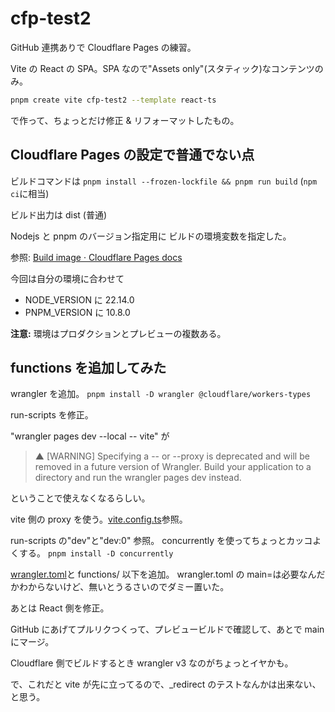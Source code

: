 # cfp-test2

GitHub 連携ありで Cloudflare Pages の練習。

Vite の React の SPA。SPA なので"Assets only"(スタティック)なコンテンツのみ。

```sh
pnpm create vite cfp-test2 --template react-ts
```

で作って、ちょっとだけ修正 & リフォーマットしたもの。

## Cloudflare Pages の設定で普通でない点

ビルドコマンドは `pnpm install --frozen-lockfile && pnpm run build`
(`npm ci`に相当)

ビルド出力は dist (普通)

Nodejs と
pnpm のバージョン指定用に
ビルドの環境変数を指定した。

参照: [Build image · Cloudflare Pages docs](https://developers.cloudflare.com/pages/configuration/build-image/?utm_source=chatgpt.com#languages-and-runtime)

今回は自分の環境に合わせて

- NODE_VERSION に 22.14.0
- PNPM_VERSION に 10.8.0

**注意:** 環境はプロダクションとプレビューの複数ある。

## functions を追加してみた

wrangler を追加。 `pnpm install -D wrangler @cloudflare/workers-types`

run-scripts を修正。

"wrangler pages dev --local -- vite" が

> ▲ [WARNING] Specifying a -- <command> or --proxy is deprecated and will be removed in a future version of Wrangler.
> Build your application to a directory and run the wrangler pages dev <directory> instead.

ということで使えなくなるらしい。

vite 側の proxy を使う。[vite.config.ts](vite.config.ts)参照。

run-scripts の"dev"と"dev:0" 参照。
concurrently を使ってちょっとカッコよくする。
`pnpm install -D concurrently`

[wrangler.toml](wrangler.toml)と functions/ 以下を追加。
wrangler.toml の main=は必要なんだかわからないけど、無いとうるさいのでダミー置いた。

あとは React 側を修正。

GitHub にあげてプルリクつくって、プレビュービルドで確認して、あとで main にマージ。

Cloudflare 側でビルドするとき wrangler v3 なのがちょっとイヤかも。

で、これだと vite が先に立ってるので、\_redirect のテストなんかは出来ない、と思う。
